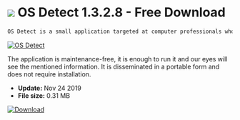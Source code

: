 # ![](https://cdn.softexe.net/static/icon/9/os-detect-8568.png) OS Detect 1.3.2.8 - Free Download

```sh
OS Detect is a small application targeted at computer professionals who provides basic information about the operating system installed on the computer. Thanks to it, we will know the version of your Windows environment and its edition (32- or 64-bit).
```
[![OS Detect](https:https://tse4.mm.bing.net/th?id=OIP.hDKB4PW3-s8FDfJ6DC71fQHaId&pid=Api)](https://softexe.net/win/system/diagnostics-tests/os-detect:hefh.html)

The application is maintenance-free, it is enough to run it and our eyes will see the mentioned information. It is disseminated in a portable form and does not require installation.


- **Update:** Nov 24 2019
- **File size:** 0.31 MB

[![Download](https://cdn.softexe.net/static/img/download.png)](https://softexe.net/win/system/diagnostics-tests/os-detect:hefh.html)

